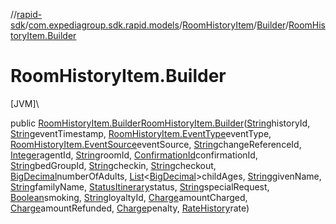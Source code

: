 //[rapid-sdk](../../../../index.md)/[com.expediagroup.sdk.rapid.models](../../index.md)/[RoomHistoryItem](../index.md)/[Builder](index.md)/[RoomHistoryItem.Builder](-room-history-item.-builder.md)

# RoomHistoryItem.Builder

[JVM]\

public [RoomHistoryItem.Builder](index.md)[RoomHistoryItem.Builder](-room-history-item.-builder.md)([String](https://docs.oracle.com/javase/8/docs/api/java/lang/String.html)historyId, [String](https://docs.oracle.com/javase/8/docs/api/java/lang/String.html)eventTimestamp, [RoomHistoryItem.EventType](../-event-type/index.md)eventType, [RoomHistoryItem.EventSource](../-event-source/index.md)eventSource, [String](https://docs.oracle.com/javase/8/docs/api/java/lang/String.html)changeReferenceId, [Integer](https://docs.oracle.com/javase/8/docs/api/java/lang/Integer.html)agentId, [String](https://docs.oracle.com/javase/8/docs/api/java/lang/String.html)roomId, [ConfirmationId](../../-confirmation-id/index.md)confirmationId, [String](https://docs.oracle.com/javase/8/docs/api/java/lang/String.html)bedGroupId, [String](https://docs.oracle.com/javase/8/docs/api/java/lang/String.html)checkin, [String](https://docs.oracle.com/javase/8/docs/api/java/lang/String.html)checkout, [BigDecimal](https://docs.oracle.com/javase/8/docs/api/java/math/BigDecimal.html)numberOfAdults, [List](https://docs.oracle.com/javase/8/docs/api/java/util/List.html)&lt;[BigDecimal](https://docs.oracle.com/javase/8/docs/api/java/math/BigDecimal.html)&gt;childAges, [String](https://docs.oracle.com/javase/8/docs/api/java/lang/String.html)givenName, [String](https://docs.oracle.com/javase/8/docs/api/java/lang/String.html)familyName, [StatusItinerary](../../-status-itinerary/index.md)status, [String](https://docs.oracle.com/javase/8/docs/api/java/lang/String.html)specialRequest, [Boolean](https://docs.oracle.com/javase/8/docs/api/java/lang/Boolean.html)smoking, [String](https://docs.oracle.com/javase/8/docs/api/java/lang/String.html)loyaltyId, [Charge](../../-charge/index.md)amountCharged, [Charge](../../-charge/index.md)amountRefunded, [Charge](../../-charge/index.md)penalty, [RateHistory](../../-rate-history/index.md)rate)
